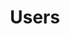 ---
title: Users
description: >
   In this tutorial, you'll learn how to manage users.
weight: 4
---